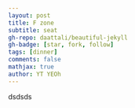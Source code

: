 ```yaml
---
layout: post
title: F zone 
subtitle: seat
gh-repo: daattali/beautiful-jekyll
gh-badge: [star, fork, follow]
tags: [dinner]
comments: false
mathjax: true
author: YT YEOh
---
```

dsdsds
